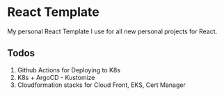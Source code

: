 # React Template

My personal React Template I use for all new personal projects for React.

## Todos

1. Github Actions for Deploying to K8s
2. K8s + ArgoCD - Kustomize
3. Cloudformation stacks for Cloud Front, EKS, Cert Manager
